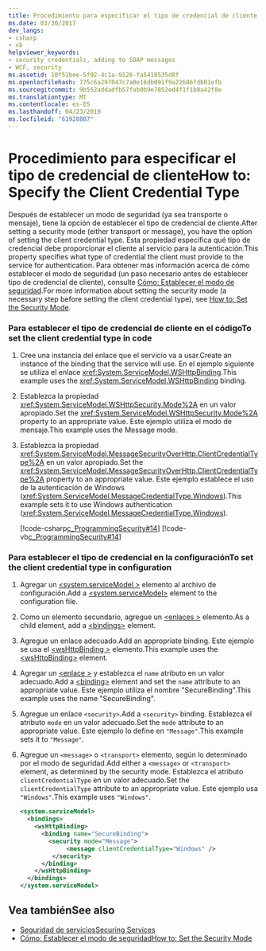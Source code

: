 ```yaml
---
title: Procedimiento para especificar el tipo de credencial de cliente
ms.date: 03/30/2017
dev_langs:
- csharp
- vb
helpviewer_keywords:
- security credentials, adding to SOAP messages
- WCF, security
ms.assetid: 10f51bee-5f92-4c1a-9126-fa5418535d8f
ms.openlocfilehash: 775c6a297047c7a0e16db091f9a22686fdb01efb
ms.sourcegitcommit: 9b552addadfb57fab0b9e7852ed4f1f1b8a42f8e
ms.translationtype: MT
ms.contentlocale: es-ES
ms.lasthandoff: 04/23/2019
ms.locfileid: "61928887"
---
```

# <a name="how-to-specify-the-client-credential-type"></a><span data-ttu-id="95ba7-102">Procedimiento para especificar el tipo de credencial de cliente</span><span class="sxs-lookup"><span data-stu-id="95ba7-102">How to: Specify the Client Credential Type</span></span>
<span data-ttu-id="95ba7-103">Después de establecer un modo de seguridad (ya sea transporte o mensaje), tiene la opción de establecer el tipo de credencial de cliente.</span><span class="sxs-lookup"><span data-stu-id="95ba7-103">After setting a security mode (either transport or message), you have the option of setting the client credential type.</span></span> <span data-ttu-id="95ba7-104">Esta propiedad especifica qué tipo de credencial debe proporcionar el cliente al servicio para la autenticación.</span><span class="sxs-lookup"><span data-stu-id="95ba7-104">This property specifies what type of credential the client must provide to the service for authentication.</span></span> <span data-ttu-id="95ba7-105">Para obtener más información acerca de cómo establecer el modo de seguridad (un paso necesario antes de establecer tipo de credencial de cliente), consulte [Cómo: Establecer el modo de seguridad](../../../docs/framework/wcf/how-to-set-the-security-mode.md).</span><span class="sxs-lookup"><span data-stu-id="95ba7-105">For more information about setting the security mode (a necessary step before setting the client credential type), see [How to: Set the Security Mode](../../../docs/framework/wcf/how-to-set-the-security-mode.md).</span></span>  
  
### <a name="to-set-the-client-credential-type-in-code"></a><span data-ttu-id="95ba7-106">Para establecer el tipo de credencial de cliente en el código</span><span class="sxs-lookup"><span data-stu-id="95ba7-106">To set the client credential type in code</span></span>  
  
1. <span data-ttu-id="95ba7-107">Cree una instancia del enlace que el servicio va a usar.</span><span class="sxs-lookup"><span data-stu-id="95ba7-107">Create an instance of the binding that the service will use.</span></span> <span data-ttu-id="95ba7-108">En el ejemplo siguiente se utiliza el enlace <xref:System.ServiceModel.WSHttpBinding>.</span><span class="sxs-lookup"><span data-stu-id="95ba7-108">This example uses the <xref:System.ServiceModel.WSHttpBinding> binding.</span></span>  
  
2. <span data-ttu-id="95ba7-109">Establezca la propiedad <xref:System.ServiceModel.WSHttpSecurity.Mode%2A> en un valor apropiado.</span><span class="sxs-lookup"><span data-stu-id="95ba7-109">Set the <xref:System.ServiceModel.WSHttpSecurity.Mode%2A> property to an appropriate value.</span></span> <span data-ttu-id="95ba7-110">Este ejemplo utiliza el modo de mensaje.</span><span class="sxs-lookup"><span data-stu-id="95ba7-110">This example uses the Message mode.</span></span>  
  
3. <span data-ttu-id="95ba7-111">Establezca la propiedad <xref:System.ServiceModel.MessageSecurityOverHttp.ClientCredentialType%2A> en un valor apropiado.</span><span class="sxs-lookup"><span data-stu-id="95ba7-111">Set the <xref:System.ServiceModel.MessageSecurityOverHttp.ClientCredentialType%2A> property to an appropriate value.</span></span> <span data-ttu-id="95ba7-112">Este ejemplo establece el uso de la autenticación de Windows (<xref:System.ServiceModel.MessageCredentialType.Windows>).</span><span class="sxs-lookup"><span data-stu-id="95ba7-112">This example sets it to use Windows authentication (<xref:System.ServiceModel.MessageCredentialType.Windows>).</span></span>  
  
     [!code-csharp[c_ProgrammingSecurity#14](../../../samples/snippets/csharp/VS_Snippets_CFX/c_programmingsecurity/cs/source.cs#14)]
     [!code-vb[c_ProgrammingSecurity#14](../../../samples/snippets/visualbasic/VS_Snippets_CFX/c_programmingsecurity/vb/source.vb#14)]  
  
### <a name="to-set-the-client-credential-type-in-configuration"></a><span data-ttu-id="95ba7-113">Para establecer el tipo de credencial en la configuración</span><span class="sxs-lookup"><span data-stu-id="95ba7-113">To set the client credential type in configuration</span></span>  
  
1. <span data-ttu-id="95ba7-114">Agregar un [ \<system.serviceModel >](../../../docs/framework/configure-apps/file-schema/wcf/system-servicemodel.md) elemento al archivo de configuración.</span><span class="sxs-lookup"><span data-stu-id="95ba7-114">Add a [\<system.serviceModel>](../../../docs/framework/configure-apps/file-schema/wcf/system-servicemodel.md) element to the configuration file.</span></span>  
  
2. <span data-ttu-id="95ba7-115">Como un elemento secundario, agregue un [ \<enlaces >](../../../docs/framework/configure-apps/file-schema/wcf/bindings.md) elemento.</span><span class="sxs-lookup"><span data-stu-id="95ba7-115">As a child element, add a [\<bindings>](../../../docs/framework/configure-apps/file-schema/wcf/bindings.md) element.</span></span>  
  
3. <span data-ttu-id="95ba7-116">Agregue un enlace adecuado.</span><span class="sxs-lookup"><span data-stu-id="95ba7-116">Add an appropriate binding.</span></span> <span data-ttu-id="95ba7-117">Este ejemplo se usa el [ \<wsHttpBinding >](../../../docs/framework/configure-apps/file-schema/wcf/wshttpbinding.md) elemento.</span><span class="sxs-lookup"><span data-stu-id="95ba7-117">This example uses the [\<wsHttpBinding>](../../../docs/framework/configure-apps/file-schema/wcf/wshttpbinding.md) element.</span></span>  
  
4. <span data-ttu-id="95ba7-118">Agregar un [ \<enlace >](../../../docs/framework/misc/binding.md) y establezca el `name` atributo en un valor adecuado.</span><span class="sxs-lookup"><span data-stu-id="95ba7-118">Add a [\<binding>](../../../docs/framework/misc/binding.md) element and set the `name` attribute to an appropriate value.</span></span> <span data-ttu-id="95ba7-119">Este ejemplo utiliza el nombre "SecureBinding".</span><span class="sxs-lookup"><span data-stu-id="95ba7-119">This example uses the name "SecureBinding".</span></span>  
  
5. <span data-ttu-id="95ba7-120">Agregue un enlace `<security>`.</span><span class="sxs-lookup"><span data-stu-id="95ba7-120">Add a `<security>` binding.</span></span> <span data-ttu-id="95ba7-121">Establezca el atributo `mode` en un valor adecuado.</span><span class="sxs-lookup"><span data-stu-id="95ba7-121">Set the `mode` attribute to an appropriate value.</span></span> <span data-ttu-id="95ba7-122">Este ejemplo lo define en `"Message"`.</span><span class="sxs-lookup"><span data-stu-id="95ba7-122">This example sets it to `"Message"`.</span></span>  
  
6. <span data-ttu-id="95ba7-123">Agregue un `<message>` o `<transport>` elemento, según lo determinado por el modo de seguridad.</span><span class="sxs-lookup"><span data-stu-id="95ba7-123">Add either a `<message>` or `<transport>` element, as determined by the security mode.</span></span> <span data-ttu-id="95ba7-124">Establezca el atributo `clientCredentialType` en un valor adecuado.</span><span class="sxs-lookup"><span data-stu-id="95ba7-124">Set the `clientCredentialType` attribute to an appropriate value.</span></span> <span data-ttu-id="95ba7-125">Este ejemplo usa `"Windows"`.</span><span class="sxs-lookup"><span data-stu-id="95ba7-125">This example uses `"Windows"`.</span></span>  
  
    ```xml  
    <system.serviceModel>  
      <bindings>  
        <wsHttpBinding>  
          <binding name="SecureBinding">  
            <security mode="Message">  
                 <message clientCredentialType="Windows" />  
             </security>  
          </binding>  
        </wsHttpBinding>  
      </bindings>  
    </system.serviceModel>  
    ```  
  
## <a name="see-also"></a><span data-ttu-id="95ba7-126">Vea también</span><span class="sxs-lookup"><span data-stu-id="95ba7-126">See also</span></span>

- [<span data-ttu-id="95ba7-127">Seguridad de servicios</span><span class="sxs-lookup"><span data-stu-id="95ba7-127">Securing Services</span></span>](../../../docs/framework/wcf/securing-services.md)
- [<span data-ttu-id="95ba7-128">Cómo: Establecer el modo de seguridad</span><span class="sxs-lookup"><span data-stu-id="95ba7-128">How to: Set the Security Mode</span></span>](../../../docs/framework/wcf/how-to-set-the-security-mode.md)
